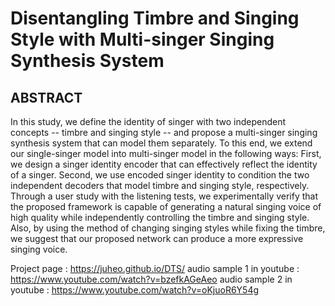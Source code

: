 # Disentangling Timbre and Singing Style with Multi-singer Singing Synthesis System


## ABSTRACT
In this study, we define the identity of singer with two independent concepts -- timbre and singing style -- and propose a multi-singer singing synthesis system that can model them separately. To this end, we extend our single-singer model into multi-singer model in the following ways: First, we design a singer identity encoder that can effectively reflect the identity of a singer. Second, we use encoded singer identity to condition the two independent decoders that model timbre and singing style, respectively. Through a user study with the listening tests, we experimentally verify that the proposed framework is capable of generating a natural singing voice of high quality while independently controlling the timbre and singing style. Also, by using the method of changing singing styles while fixing the timbre, we suggest that our proposed network can produce a more expressive singing voice.

Project page : <https://juheo.github.io/DTS/>
audio sample 1 in youtube : <https://www.youtube.com/watch?v=bzefkAGeAeo>
audio sample 2 in youtube : <https://www.youtube.com/watch?v=oKjuoR6Y54g>

